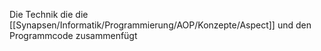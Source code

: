 Die Technik die die [[Synapsen/Informatik/Programmierung/AOP/Konzepte/Aspect]] und den Programmcode zusammenfügt